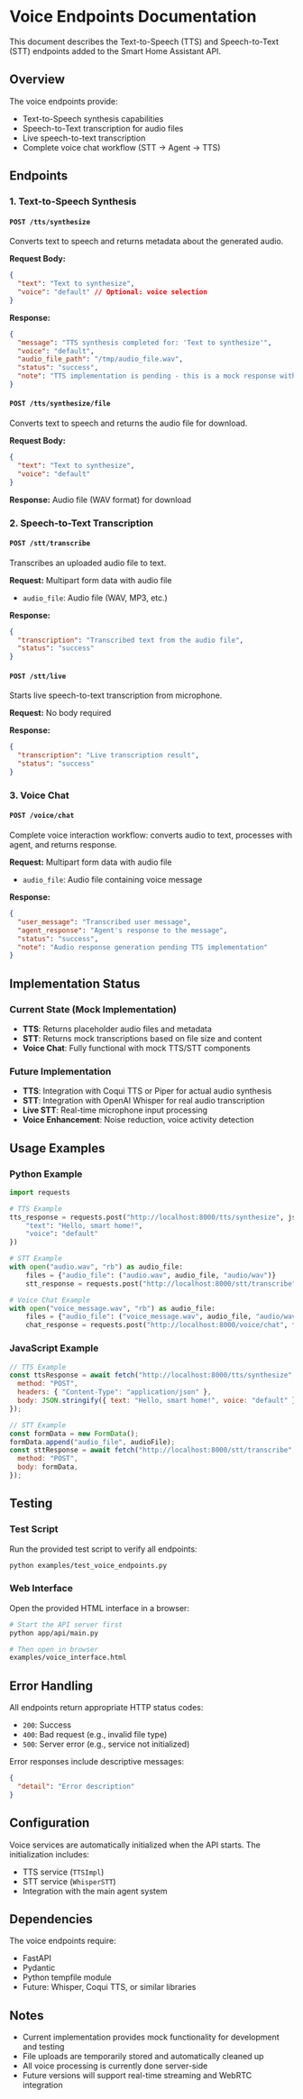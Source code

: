 # Voice Endpoints Documentation

This document describes the Text-to-Speech (TTS) and Speech-to-Text (STT) endpoints added to the Smart Home Assistant API.

## Overview

The voice endpoints provide:

- Text-to-Speech synthesis capabilities
- Speech-to-Text transcription for audio files
- Live speech-to-text transcription
- Complete voice chat workflow (STT → Agent → TTS)

## Endpoints

### 1. Text-to-Speech Synthesis

#### `POST /tts/synthesize`

Converts text to speech and returns metadata about the generated audio.

**Request Body:**

```json
{
  "text": "Text to synthesize",
  "voice": "default" // Optional: voice selection
}
```

**Response:**

```json
{
  "message": "TTS synthesis completed for: 'Text to synthesize'",
  "voice": "default",
  "audio_file_path": "/tmp/audio_file.wav",
  "status": "success",
  "note": "TTS implementation is pending - this is a mock response with placeholder file"
}
```

#### `POST /tts/synthesize/file`

Converts text to speech and returns the audio file for download.

**Request Body:**

```json
{
  "text": "Text to synthesize",
  "voice": "default"
}
```

**Response:** Audio file (WAV format) for download

### 2. Speech-to-Text Transcription

#### `POST /stt/transcribe`

Transcribes an uploaded audio file to text.

**Request:** Multipart form data with audio file

- `audio_file`: Audio file (WAV, MP3, etc.)

**Response:**

```json
{
  "transcription": "Transcribed text from the audio file",
  "status": "success"
}
```

#### `POST /stt/live`

Starts live speech-to-text transcription from microphone.

**Request:** No body required

**Response:**

```json
{
  "transcription": "Live transcription result",
  "status": "success"
}
```

### 3. Voice Chat

#### `POST /voice/chat`

Complete voice interaction workflow: converts audio to text, processes with agent, and returns response.

**Request:** Multipart form data with audio file

- `audio_file`: Audio file containing voice message

**Response:**

```json
{
  "user_message": "Transcribed user message",
  "agent_response": "Agent's response to the message",
  "status": "success",
  "note": "Audio response generation pending TTS implementation"
}
```

## Implementation Status

### Current State (Mock Implementation)

- **TTS**: Returns placeholder audio files and metadata
- **STT**: Returns mock transcriptions based on file size and content
- **Voice Chat**: Fully functional with mock TTS/STT components

### Future Implementation

- **TTS**: Integration with Coqui TTS or Piper for actual audio synthesis
- **STT**: Integration with OpenAI Whisper for real audio transcription
- **Live STT**: Real-time microphone input processing
- **Voice Enhancement**: Noise reduction, voice activity detection

## Usage Examples

### Python Example

```python
import requests

# TTS Example
tts_response = requests.post("http://localhost:8000/tts/synthesize", json={
    "text": "Hello, smart home!",
    "voice": "default"
})

# STT Example
with open("audio.wav", "rb") as audio_file:
    files = {"audio_file": ("audio.wav", audio_file, "audio/wav")}
    stt_response = requests.post("http://localhost:8000/stt/transcribe", files=files)

# Voice Chat Example
with open("voice_message.wav", "rb") as audio_file:
    files = {"audio_file": ("voice_message.wav", audio_file, "audio/wav")}
    chat_response = requests.post("http://localhost:8000/voice/chat", files=files)
```

### JavaScript Example

```javascript
// TTS Example
const ttsResponse = await fetch("http://localhost:8000/tts/synthesize", {
  method: "POST",
  headers: { "Content-Type": "application/json" },
  body: JSON.stringify({ text: "Hello, smart home!", voice: "default" }),
});

// STT Example
const formData = new FormData();
formData.append("audio_file", audioFile);
const sttResponse = await fetch("http://localhost:8000/stt/transcribe", {
  method: "POST",
  body: formData,
});
```

## Testing

### Test Script

Run the provided test script to verify all endpoints:

```bash
python examples/test_voice_endpoints.py
```

### Web Interface

Open the provided HTML interface in a browser:

```bash
# Start the API server first
python app/api/main.py

# Then open in browser
examples/voice_interface.html
```

## Error Handling

All endpoints return appropriate HTTP status codes:

- `200`: Success
- `400`: Bad request (e.g., invalid file type)
- `500`: Server error (e.g., service not initialized)

Error responses include descriptive messages:

```json
{
  "detail": "Error description"
}
```

## Configuration

Voice services are automatically initialized when the API starts. The initialization includes:

- TTS service (`TTSImpl`)
- STT service (`WhisperSTT`)
- Integration with the main agent system

## Dependencies

The voice endpoints require:

- FastAPI
- Pydantic
- Python tempfile module
- Future: Whisper, Coqui TTS, or similar libraries

## Notes

- Current implementation provides mock functionality for development and testing
- File uploads are temporarily stored and automatically cleaned up
- All voice processing is currently done server-side
- Future versions will support real-time streaming and WebRTC integration

